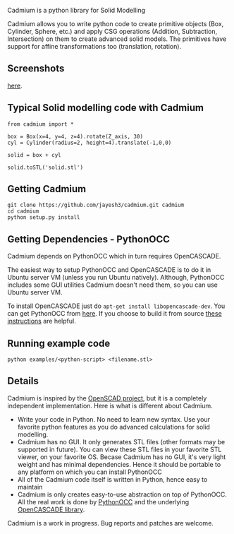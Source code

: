Cadmium is a python library for Solid Modelling

Cadmium allows you to write python code to create primitive objects (Box, Cylinder, Sphere, etc.) and apply CSG operations (Addition, Subtraction, Intersection) on them to create advanced solid models. The primitives have support for affine transformations too (translation, rotation).

Screenshots 
-----------
[here](http://jayesh3.github.com/cadmium/).

Typical Solid modelling code with Cadmium
------------------------------------------
    from cadmium import *

    box = Box(x=4, y=4, z=4).rotate(Z_axis, 30)
    cyl = Cylinder(radius=2, height=4).translate(-1,0,0)

    solid = box + cyl

    solid.toSTL('solid.stl')

Getting Cadmium
---------------------------

    git clone https://github.com/jayesh3/cadmium.git cadmium
    cd cadmium
    python setup.py install

Getting Dependencies - PythonOCC
---------------------------------
Cadmium depends on PythonOCC which in turn requires OpenCASCADE.

The easiest way to setup PythonOCC and OpenCASCADE is to do it in Ubuntu server VM (unless you run Ubuntu natively). Although, PythonOCC includes some GUI utilities Cadmium doesn't need them, so you can use Ubuntu server VM.

To install OpenCASCADE just do `apt-get install libopencascade-dev`. You can get PythonOCC from [here](http://www.pythonocc.org/download/). If you choose to build it from source [these instructions](http://code.google.com/p/pythonocc/source/browse/trunk/INSTALL) are helpful.

Running example code
---------------------

    python examples/<python-script> <filename.stl>

Details
--------------------------
Cadmium is inspired by the [OpenSCAD project](http://www.openscad.org/), but it is a completely independent implementation. Here is what is different about Cadmium.

* Write your code in Python. No need to learn new syntax. Use your favorite python features as you do advanced calculations for solid modelling.
* Cadmium has no GUI. It only generates STL files (other formats may be supported in future). You can view these STL files in your favorite STL viewer, on your favorite OS. Becase Cadmium has no GUI, it's very light weight and has minimal dependencies. Hence it should be portable to any platform on which you can install PythonOCC
* All of the Cadmium code itself is written in Python, hence easy to maintain
* Cadmium is only creates easy-to-use abstraction on top of PythonOCC. All the real work is done by [PythonOCC](http://www.pythonocc.org/) and the underlying [OpenCASCADE library](http://www.opencascade.org/).

Cadmium is a work in progress. Bug reports and patches are welcome.

